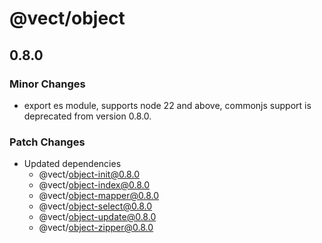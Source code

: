 # @vect/object

## 0.8.0

### Minor Changes

- export es module, supports node 22 and above, commonjs support is deprecated from version 0.8.0.

### Patch Changes

- Updated dependencies
  - @vect/object-init@0.8.0
  - @vect/object-index@0.8.0
  - @vect/object-mapper@0.8.0
  - @vect/object-select@0.8.0
  - @vect/object-update@0.8.0
  - @vect/object-zipper@0.8.0

